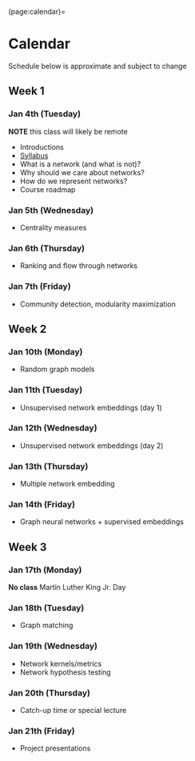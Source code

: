 (page:calendar)=
# Calendar 
Schedule below is approximate and subject to change

## Week 1
### Jan 4th (Tuesday)
**NOTE** this class will likely be remote
- Introductions
- [Syllabus](page:syllabus)
- What is a network (and what is not)?
- Why should we care about networks?
- How do we represent networks?
- Course roadmap

### Jan 5th (Wednesday)
- Centrality measures

### Jan 6th (Thursday)
- Ranking and flow through networks

### Jan 7th (Friday)
- Community detection, modularity maximization

## Week 2
### Jan 10th (Monday)
- Random graph models

### Jan 11th (Tuesday)
- Unsupervised network embeddings (day 1)

### Jan 12th (Wednesday)
- Unsupervised network embeddings (day 2)

### Jan 13th (Thursday)
- Multiple network embedding

### Jan 14th (Friday)
- Graph neural networks + supervised embeddings

## Week 3
### Jan 17th (Monday)
**No class** Martin Luther King Jr. Day

### Jan 18th (Tuesday)
- Graph matching

### Jan 19th (Wednesday)
- Network kernels/metrics
- Network hypothesis testing

### Jan 20th (Thursday)
- Catch-up time or special lecture

### Jan 21th (Friday)
- Project presentations